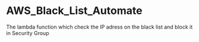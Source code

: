 # AWS_Black_List_Automate
The lambda function which check the IP adress on the black list and block it in Security Group 
